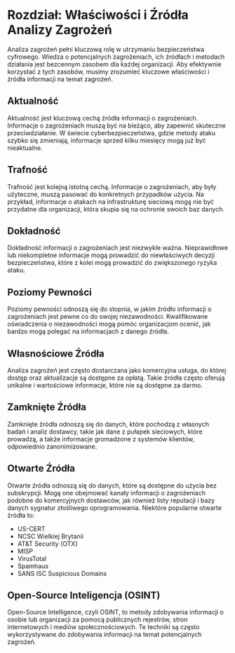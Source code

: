 # Rozdział: Właściwości i Źródła Analizy Zagrożeń

Analiza zagrożeń pełni kluczową rolę w utrzymaniu bezpieczeństwa cyfrowego. Wiedza o potencjalnych zagrożeniach, ich źródłach i metodach działania jest bezcennym zasobem dla każdej organizacji. Aby efektywnie korzystać z tych zasobów, musimy zrozumieć kluczowe właściwości i źródła informacji na temat zagrożeń.

## Aktualność

Aktualność jest kluczową cechą źródła informacji o zagrożeniach. Informacje o zagrożeniach muszą być na bieżąco, aby zapewnić skuteczne przeciwdziałanie. W świecie cyberbezpieczeństwa, gdzie metody ataku szybko się zmieniają, informacje sprzed kilku miesięcy mogą już być nieaktualne.

## Trafność

Trafność jest kolejną istotną cechą. Informacje o zagrożeniach, aby były użyteczne, muszą pasować do konkretnych przypadków użycia. Na przykład, informacje o atakach na infrastrukturę sieciową mogą nie być przydatne dla organizacji, która skupia się na ochronie swoich baz danych.

## Dokładność

Dokładność informacji o zagrożeniach jest niezwykle ważna. Nieprawidłowe lub niekompletne informacje mogą prowadzić do niewłaściwych decyzji bezpieczeństwa, które z kolei mogą prowadzić do zwiększonego ryzyka ataku.

## Poziomy Pewności

Poziomy pewności odnoszą się do stopnia, w jakim źródło informacji o zagrożeniach jest pewne co do swojej niezawodności. Kwalifikowane oświadczenia o niezawodności mogą pomóc organizacjom ocenić, jak bardzo mogą polegać na informacjach z danego źródła.

## Własnościowe Źródła

Analiza zagrożeń jest często dostarczana jako komercyjna usługa, do której dostęp oraz aktualizacje są dostępne za opłatą. Takie źródła często oferują unikalne i wartościowe informacje, które nie są dostępne za darmo.

## Zamknięte Źródła

Zamknięte źródła odnoszą się do danych, które pochodzą z własnych badań i analiz dostawcy, takie jak dane z pułapek sieciowych, które prowadzą, a także informacje gromadzone z systemów klientów, odpowiednio zanonimizowane.

## Otwarte Źródła

Otwarte źródła odnoszą się do danych, które są dostępne do użycia bez subskrypcji. Mogą one obejmować kanały informacji o zagrożeniach podobne do komercyjnych dostawców, jak również listy reputacji i bazy danych sygnatur złośliwego oprogramowania. Niektóre popularne otwarte źródła to:

- US-CERT
- NCSC Wielkiej Brytanii
- AT&T Security (OTX)
- MISP
- VirusTotal
- Spamhaus
- SANS ISC Suspicious Domains

## Open-Source Inteligencja (OSINT)

Open-Source Intelligence, czyli OSINT, to metody zdobywania informacji o osobie lub organizacji za pomocą publicznych rejestrów, stron internetowych i mediów społecznościowych. Te techniki są często wykorzystywane do zdobywania informacji na temat potencjalnych zagrożeń.